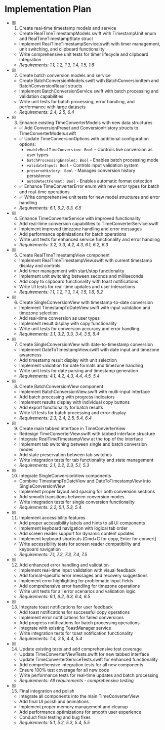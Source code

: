 # Implementation Plan

- [x] 1. Create real-time timestamp models and service

  - Create RealTimeTimestampModels.swift with TimestampUnit enum and RealTimeTimestampState struct
  - Implement RealTimeTimestampService.swift with timer management, unit switching, and clipboard functionality
  - Write comprehensive unit tests for timer lifecycle and clipboard integration
  - _Requirements: 1.1, 1.2, 1.3, 1.4, 1.5, 1.6_

- [x] 2. Create batch conversion models and service

  - Create BatchConversionModels.swift with BatchConversionItem and BatchConversionResult structs
  - Implement BatchConversionService.swift with batch processing and validation capabilities
  - Write unit tests for batch processing, error handling, and performance with large datasets
  - _Requirements: 2.4, 2.5, 6.4_

- [x] 3. Enhance existing TimeConverterModels with new data structures

  - ✅ Add ConversionPreset and ConversionHistory structs to TimeConverterModels.swift
  - ✅ Update TimeConversionOptions with additional configuration options:
    - `enableRealTimeConversion: Bool` - Controls live conversion as user types
    - `batchProcessingEnabled: Bool` - Enables batch processing mode
    - `validateInput: Bool` - Controls input validation system
    - `preserveHistory: Bool` - Manages conversion history persistence
    - `autoDetectFormat: Bool` - Enables automatic format detection
  - ✅ Enhance TimeConverterError enum with new error types for batch and real-time operations
  - ✅ Write comprehensive unit tests for new model structures and error handling
  - _Requirements: 6.1, 6.2, 6.3, 6.5_

- [x] 4. Enhance TimeConverterService with improved functionality

  - Add real-time conversion capabilities to TimeConverterService.swift
  - Implement improved timezone handling and error messages
  - Add performance optimizations for batch operations
  - Write unit tests for enhanced service functionality and error handling
  - _Requirements: 3.2, 3.3, 4.2, 4.3, 6.1, 6.2, 6.3_

- [x] 5. Create RealTimeTimestampView component

  - Implement RealTimeTimestampView.swift with current timestamp display and controls
  - Add timer management with start/stop functionality
  - Implement unit switching between seconds and milliseconds
  - Add copy to clipboard functionality with toast notifications
  - Write UI tests for real-time updates and user interactions
  - _Requirements: 1.1, 1.2, 1.3, 1.4, 1.5, 1.6, 5.2_

- [x] 6. Create SingleConversionView with timestamp-to-date conversion

  - Implement TimestampToDateView.swift with input validation and timezone selection
  - Add real-time conversion as user types
  - Implement result display with copy functionality
  - Write unit tests for conversion accuracy and error handling
  - _Requirements: 3.1, 3.2, 3.3, 3.4, 3.5, 5.4_

- [x] 7. Create SingleConversionView with date-to-timestamp conversion

  - Implement DateToTimestampView.swift with date input and timezone awareness
  - Add timestamp result display with unit selection
  - Implement validation for date formats and timezone handling
  - Write unit tests for date parsing and timestamp generation
  - _Requirements: 4.1, 4.2, 4.3, 4.4, 4.5, 5.4_

- [x] 8. Create BatchConversionView component

  - Implement BatchConversionView.swift with multi-input interface
  - Add batch processing with progress indicators
  - Implement results display with individual copy buttons
  - Add export functionality for batch results
  - Write UI tests for batch processing and error display
  - _Requirements: 2.3, 2.4, 2.5, 5.4, 6.4_

- [x] 9. Create main tabbed interface in TimeConverterView

  - Redesign TimeConverterView.swift with tabbed interface structure
  - Integrate RealTimeTimestampView at the top of the interface
  - Implement tab switching between single and batch conversion modes
  - Add state preservation between tab switches
  - Write integration tests for tab functionality and state management
  - _Requirements: 2.1, 2.2, 2.3, 5.1, 5.3_

- [x] 10. Integrate SingleConversionView components

  - Combine TimestampToDateView and DateToTimestampView into SingleConversionView
  - Implement proper layout and spacing for both conversion sections
  - Add smooth transitions between conversion modes
  - Write integration tests for single conversion functionality
  - _Requirements: 2.2, 5.1, 5.3, 5.4_

- [x] 11. Implement accessibility features

  - Add proper accessibility labels and hints to all UI components
  - Implement keyboard navigation with logical tab order
  - Add screen reader support for dynamic content updates
  - Implement keyboard shortcuts (Cmd+C for copy, Enter for convert)
  - Write accessibility tests for screen reader compatibility and keyboard navigation
  - _Requirements: 7.1, 7.2, 7.3, 7.4, 7.5_

- [x] 12. Add enhanced error handling and validation

  - Implement real-time input validation with visual feedback
  - Add format-specific error messages and recovery suggestions
  - Implement error highlighting for problematic input fields
  - Add comprehensive error handling for timezone operations
  - Write unit tests for all error scenarios and validation logic
  - _Requirements: 6.1, 6.2, 6.3, 6.4, 6.5_

- [x] 13. Integrate toast notifications for user feedback

  - Add toast notifications for successful copy operations
  - Implement error notifications for failed conversions
  - Add progress notifications for batch processing operations
  - Integrate with existing ToastManager service
  - Write integration tests for toast notification functionality
  - _Requirements: 1.4, 3.5, 4.4, 5.4_

- [x] 14. Update existing tests and add comprehensive test coverage

  - Update TimeConverterViewTests.swift for new tabbed interface
  - Update TimeConverterServiceTests.swift for enhanced functionality
  - Add comprehensive integration tests for all new components
  - Ensure 100% test coverage for all new code
  - Write performance tests for real-time updates and batch processing
  - _Requirements: All requirements - comprehensive testing_

- [x] 15. Final integration and polish
  - Integrate all components into the main TimeConverterView
  - Add final UI polish and animations
  - Implement proper memory management and cleanup
  - Add performance optimizations for smooth user experience
  - Conduct final testing and bug fixes
  - _Requirements: 5.1, 5.2, 5.3, 5.4, 5.5_
